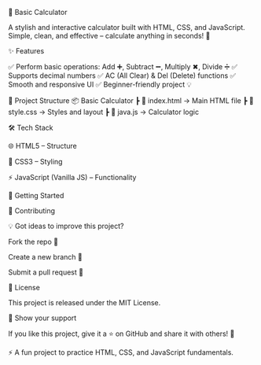 🧮 Basic Calculator

A stylish and interactive calculator built with HTML, CSS, and JavaScript.
Simple, clean, and effective – calculate anything in seconds! 🚀

✨ Features

✅ Perform basic operations: Add ➕, Subtract ➖, Multiply ✖, Divide ➗
✅ Supports decimal numbers
✅ AC (All Clear) & Del (Delete) functions
✅ Smooth and responsive UI
✅ Beginner-friendly project 💡

📂 Project Structure
📦 Basic Calculator
 ┣ 📜 index.html   → Main HTML file
 ┣ 📜 style.css    → Styles and layout
 ┣ 📜 java.js      → Calculator logic

🛠️ Tech Stack

🌐 HTML5 – Structure

🎨 CSS3 – Styling

⚡ JavaScript (Vanilla JS) – Functionality

🚀 Getting Started


🤝 Contributing

💡 Got ideas to improve this project?

Fork the repo 🍴

Create a new branch 🌿

Submit a pull request 🚀

📝 License

This project is released under the MIT License.

🌟 Show your support

If you like this project, give it a ⭐ on GitHub and share it with others! 💖

⚡ A fun project to practice HTML, CSS, and JavaScript fundamentals.
